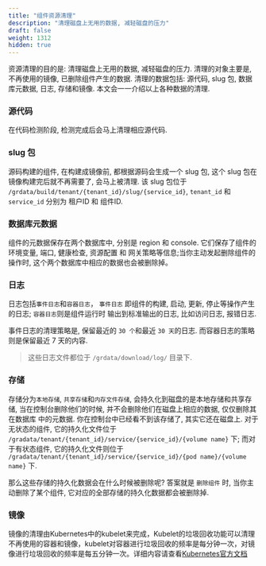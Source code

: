 ```yaml
---
title: "组件资源清理"
description: "清理磁盘上无用的数据, 减轻磁盘的压力"
draft: false
weight: 1312
hidden: true
---
```


资源清理的目的是: 清理磁盘上无用的数据, 减轻磁盘的压力. 清理的对象主要是, 不再使用的镜像, 已删除组件产生的数据.
清理的数据包括: 源代码, slug 包, 数据库元数据, 日志, 存储和镜像. 本文会一一介绍以上各种数据的清理.

### 源代码

在代码检测阶段, 检测完成后会马上清理相应源代码.

### slug 包

源码构建的组件, 在构建成镜像前, 都根据源码会生成一个 slug 包, 这个 slug 包在镜像构建完后就不再需要了, 会马上被清理.
该 slug 包位于 `/grdata/build/tenant/{tenant_id}/slug/{service_id}`, `tenant_id` 和 `service_id` 分别为 租户ID 和 组件ID.

### 数据库元数据

组件的元数据保存在两个数据库中, 分别是 region 和 console. 它们保存了组件的环境变量, 端口, 健康检查, 资源配置 和 网关策略等信息;当你主动发起删除组件的操作时, 这个两个数据库中相应的数据也会被删除掉。

### 日志

日志包括`事件日志`和`容器日志`， `事件日志` 即组件的构建, 启动, 更新, 停止等操作产生的日志; `容器日志`则是组件运行时 输出到标准输出的日志, 比如访问日志, 报错日志.

事件日志的清理策略是, 保留最近的 `30 个`和最近 `30 天`的日志. 而容器日志的策略则是保留最近 7 天的内容.

> 这些日志文件都位于 `/grdata/download/log/` 目录下.

### 存储

存储分为`本地存储`, `共享存储`和`内存文件存储`, 会持久化到磁盘的是本地存储和共享存储, 当在控制台删除他们的时候, 并不会删除他们在磁盘上相应的数据, 仅仅删除其在数据库
中的元数据. 你在控制台中已经看不到该存储了, 其实它还在磁盘上. 对于无状态的组件, 它的持久化文件位于 `/gradata/tenant/{tenant_id}/service/{service_id}/{volume name}` 下;
而对于有状态组件, 它的持久化文件则位于 `/gradata/tenant/{tenant_id}/service/{service_id}/{pod name}/{volume name}` 下.

那么这些存储的持久化数据会在什么时候被删除呢? 答案就是 `删除组件` 时, 当你主动删除了某个组件, 它对应的全部存储的持久化数据都会被删除掉.

### 镜像


镜像的清理由Kubernetes中的kubelet来完成，Kubelet的垃圾回收功能可以清理不再使用的容器和镜像，kubelet对容器进行垃圾回收的频率是每分钟一次，对镜像进行垃圾回收的频率是每五分钟一次。详细内容请查看[Kubernetes官方文档](https://kubernetes.io/zh/docs/reference/command-line-tools-reference/kubelet/)